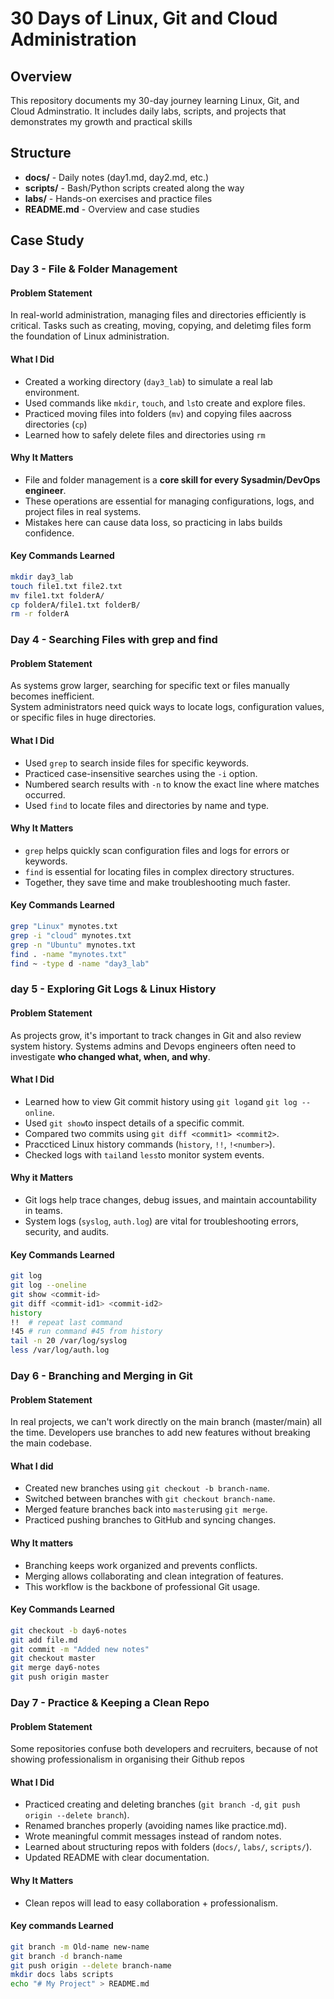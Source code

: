 # 30 Days of Linux, Git and Cloud Administration

## Overview
This repository documents my 30-day journey learning Linux, Git, and Cloud Adminstratio.
It includes daily labs, scripts, and projects that demonstrates my growth and practical skills

## Structure
- **docs/** - Daily notes (day1.md, day2.md, etc.)
- **scripts/** - Bash/Python scripts created along the way
- **labs/** - Hands-on exercises and practice files
- **README.md** - Overview and case studies 

## Case Study 

### Day 3 - File & Folder Management

#### Problem Statement 
In real-world administration, managing files and directories efficiently is critical. 
Tasks such as creating, moving, copying, and deletimg files form the foundation of Linux administration.

#### What I Did
- Created a working directory (`day3_lab`) to simulate a real lab environment.
- Used commands like `mkdir`, `touch`, and `ls`to create and explore files.
- Practiced moving files into folders (`mv`) and copying files aacross directories (`cp`)
- Learned how to safely delete files and directories using `rm`

#### Why It Matters
- File and folder management is a **core skill for every Sysadmin/DevOps engineer**.
- These operations are essential for managing configurations, logs, and project files in real systems.
- Mistakes here can cause data loss, so practicing in labs builds confidence.

#### Key Commands Learned
```bash
mkdir day3_lab
touch file1.txt file2.txt
mv file1.txt folderA/
cp folderA/file1.txt folderB/
rm -r folderA
```

### Day 4 - Searching Files with grep and find

#### Problem Statement
As systems grow larger, searching for specific text or files manually becomes inefficient.  
System administrators need quick ways to locate logs, configuration values, or specific files in huge directories.  

#### What I Did
- Used `grep` to search inside files for specific keywords.  
- Practiced case-insensitive searches using the `-i` option.  
- Numbered search results with `-n` to know the exact line where matches occurred.  
- Used `find` to locate files and directories by name and type.  

#### Why It Matters
- `grep` helps quickly scan configuration files and logs for errors or keywords.  
- `find` is essential for locating files in complex directory structures.  
- Together, they save time and make troubleshooting much faster.  

#### Key Commands Learned
```bash
grep "Linux" mynotes.txt
grep -i "cloud" mynotes.txt
grep -n "Ubuntu" mynotes.txt
find . -name "mynotes.txt"
find ~ -type d -name "day3_lab"
```

### day 5 - Exploring Git Logs & Linux History

#### Problem Statement 
As projects grow, it's important to track changes in Git and also review system history.
Systems admins and Devops engineers often need to investigate **who changed what, when, and why**.

#### What I Did 
- Learned how to view Git commit history using `git log`and `git log --online`.
- Used `git show`to inspect details of a specific commit.
- Compared two commits using `git diff <commit1> <commit2>`.
- Praccticed Linux history commands (`history`, `!!`, `!<number>`).
- Checked logs with `tail`and `less`to monitor system events.

#### Why it Matters 
- Git logs help trace changes, debug issues, and maintain accountability in teams.
- System logs (`syslog`, `auth.log`) are vital for troubleshooting errors, security, and audits.

#### Key Commands Learned
```bash
git log
git log --oneline
git show <commit-id>
git diff <commit-id1> <commit-id2>
history
!!	# repeat last command
!45	# run command #45 from history
tail -n 20 /var/log/syslog
less /var/log/auth.log
```

### Day 6 - Branching and Merging in Git

#### Problem Statement 
In real projects, we can't work directly on the main branch (master/main) all the time.
Developers use branches to add new features without breaking the main codebase.

#### What I did
- Created new branches using `git checkout -b branch-name`.
- Switched between branches with `git checkout branch-name`.
- Merged feature branches back into `master`using `git merge`.
- Practiced pushing branches to GitHub and syncing changes.

#### Why It matters 
- Branching keeps work organized and prevents conflicts.
- Merging allows collaborating and clean integration of features.
- This workflow is the backbone of professional Git usage.

#### Key Commands Learned 
```bash
git checkout -b day6-notes 
git add file.md
git commit -m "Added new notes"
git checkout master 
git merge day6-notes 
git push origin master 
```

### Day 7 - Practice & Keeping a Clean Repo

#### Problem Statement 
Some repositories confuse both developers and recruiters, because of not showing professionalism in organising their Github repos

#### What I Did 
- Practiced creating and deleting branches (`git branch -d`, `git push origin --delete branch`).
- Renamed branches properly (avoiding names like practice.md).
- Wrote meaningful commit messages instead of random notes.
- Learned about structuring repos with folders (`docs/`, `labs/`, `scripts/`).
- Updated README with clear documentation.

#### Why It Matters
- Clean repos will lead to easy collaboration + professionalism.

#### Key commands Learned
```bash
git branch -m Old-name new-name
git branch -d branch-name
git push origin --delete branch-name
mkdir docs labs scripts
echo "# My Project" > README.md
```

